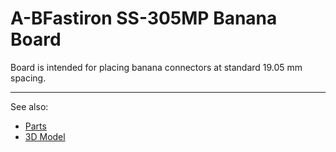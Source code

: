 # A-BFastiron SS-305MP Banana Board

Board is intended for placing banana connectors at standard 19.05 mm spacing.


---

See also:
* [Parts](Board/ABfastiron-Bananas.md)
* [3D Model](Board/ABfastiron-Bananas-Binding.md)
